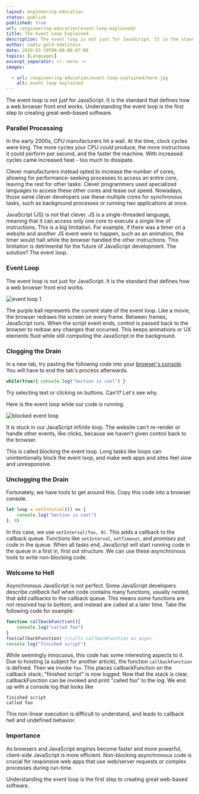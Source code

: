 ```yaml
---
layout: engineering-education
status: publish
published: true
url: /engineering-education/event-loop-explained/
title: The Event Loop Explained
description: The event loop is not just for JavaScript. It is the standard that defines how a web browser front end works. Understanding the event loop is the first step to creating great web-based software.
author: nadiv-gold-edelstein
date: 2020-03-10T00:00:00-07:00
topics: [Languages]
excerpt_separator: <!--more-->
images:

  - url: /engineering-education/event-loop-explained/hero.jpg
    alt: event loop explained
---
```

The event loop is not just for JavaScript. It is the standard that defines how a web browser front end works. Understanding the event loop is the first step to creating great web-based software.
<!--more-->
### Parallel Processing
In the early 2000s, CPU manufacturers hit a wall. At the time, clock cycles were king. The more cycles your CPU could produce, the more instructions it could perform per second, and the faster the machine. With increased cycles came increased heat - too much to dissipate.

Clever manufacturers instead opted to increase the number of cores, allowing for performance-seeking processes to access an entire core, leaving the rest for other tasks. Clever programmers used specialized languages to access these other cores and tease out speed.  Nowadays, those same clever developers use these multiple cores for synchronous tasks, such as background processes or running two applications at once.  

JavaScript (JS) is not that clever. JS is a single-threaded language, meaning that it can access only one core to execute a single line of instructions. This is a big limitation. For example, if there was a timer on a website and another JS event were to happen, such as an animation, the timer would halt while the browser handled the other instructions. This limitation is detrimental for the future of JavaScript development. The solution? The event loop.

### Event Loop

The event loop is not just for JavaScript. It is the standard that defines how a web browser front end works.

![event loop 1](https://media.giphy.com/media/RhBsyPkh1BC87DSIJe/giphy.gif)

The purple ball represents the current state of the event loop. Like a movie, the browser redraws the screen on every frame. Between frames, JavaScript runs. When the script event ends, control is passed back to the browser to redraw any changes that occurred. This keeps animations or UX elements fluid while still computing the JavaScript in the background.  

### Clogging the Drain

In a new tab, try pasting the following code into your [browser's console](https://kb.mailster.co/how-can-i-open-the-browsers-console/). You will have to end the tab's process afterwards.

~~~javascript
while(true){ console.log("Section is cool") }
~~~
Try selecting text or clicking on buttons. Can't? Let's see why.

Here is the event loop while our code is running.

![blocked event loop](https://i.imgur.com/C1P1MR7.jpg)

It is stuck in our JavaScript infinite loop. The website can't re-render or handle other events, like clicks, because we haven't given control back to the browser.

This is called blocking the event loop. Long tasks like loops can unintentionally block the event loop, and make web apps and sites feel slow and unresponsive.

### Unclogging the Drain

Fortunately, we have tools to get around this. Copy this code into a browser console.
~~~javascript
let loop = setInterval(() => {
	console.log("Section is cool")
}, 0)
~~~
In this case, we use `setInterval(foo, 0)`. This adds a callback to the callback queue. Functions like `setInterval`, `setTimeout`,  and *promises* put code in the queue. When all tasks end, JavaScript will start running code in the queue in a first in, first out structure. We can use these asynchronous tools to write non-blocking code.

### Welcome to Hell
Asynchronous JavaScript is not perfect. Some JavaScript developers describe *callback hell* when code contains many functions, usually nested, that add callbacks to the callback queue. This means some functions are not resolved top to bottom, and instead are called at a later time. Take the following code for example:
~~~javascript
function callbackFunction(){
	console.log("called foo")
}
foo(callbackFunction) //calls callbackFunction as async
console.log("finished script")
~~~
While seemingly innocuous, this code has some interesting aspects to it. Due to hoisting (a subject for another article), the function `callbackFunction` is defined. Then we invoke `foo`. This places callbackFunction on the callback stack; "finished script" is now logged. Now that the stack is clear, callbackFunction can be invoked and print "called foo" to the log. We end up with a console log that looks like
~~~
finished script
called foo
~~~
This non-linear execution is difficult to understand, and leads to callback hell and undefined behavior.

### Importance
As browsers and JavaScript engines become faster and more powerful, client-side JavaScript is more efficient. Non-blocking asynchronous code is crucial for responsive web apps that use web/server requests or complex processes during run-time.

Understanding the event loop is the first step to creating great web-based software.

<!--stackedit_data:
eyJoaXN0b3J5IjpbLTE3MzQxNTE2MjhdfQ==
-->
